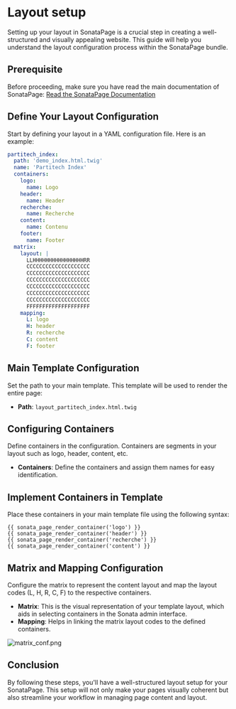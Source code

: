 # Layout setup

Setting up your layout in SonataPage is a crucial step in creating a well-structured and visually appealing website. This guide will help you understand the layout configuration process within the SonataPage bundle.

## Prerequisite
Before proceeding, make sure you have read the main documentation of SonataPage:
[Read the SonataPage Documentation](https://github.com/sonata-project/SonataPageBundle/blob/4.x/docs/reference/page_composer.rst)

## Define Your Layout Configuration

Start by defining your layout in a YAML configuration file. Here is an example:

```yaml
partitech_index:
  path: 'demo_index.html.twig'
  name: 'Partitech Index'
  containers:
    logo:
      name: Logo
    header:
      name: Header
    recherche:
      name: Recherche
    content:
      name: Contenu
    footer:
      name: Footer
  matrix:
    layout: |
      LLHHHHHHHHHHHHHHHHRR
      CCCCCCCCCCCCCCCCCCCC
      CCCCCCCCCCCCCCCCCCCC
      CCCCCCCCCCCCCCCCCCCC
      CCCCCCCCCCCCCCCCCCCC
      CCCCCCCCCCCCCCCCCCCC
      CCCCCCCCCCCCCCCCCCCC
      FFFFFFFFFFFFFFFFFFFF
    mapping:
      L: logo
      H: header
      R: recherche
      C: content
      F: footer
```

## Main Template Configuration

Set the path to your main template. This template will be used to render the entire page:

- **Path**: `layout_partitech_index.html.twig`

## Configuring Containers

Define containers in the configuration. Containers are segments in your layout such as logo, header, content, etc.

- **Containers**: Define the containers and assign them names for easy identification.

## Implement Containers in Template

Place these containers in your main template file using the following syntax:

```twig
{{ sonata_page_render_container('logo') }}
{{ sonata_page_render_container('header') }}
{{ sonata_page_render_container('recherche') }}
{{ sonata_page_render_container('content') }}
```

## Matrix and Mapping Configuration
Configure the matrix to represent the content layout and map the layout codes (L, H, R, C, F) to the respective containers.

- **Matrix**: This is the visual representation of your template layout, which aids in selecting containers in the Sonata admin interface.
- **Mapping**: Helps in linking the matrix layout codes to the defined containers.

![matrix_conf.png](./doc-sonata-extra-images/matrix_conf.png)

## Conclusion
By following these steps, you'll have a well-structured layout setup for your SonataPage. This setup will not only make your pages visually coherent but also streamline your workflow in managing page content and layout.

